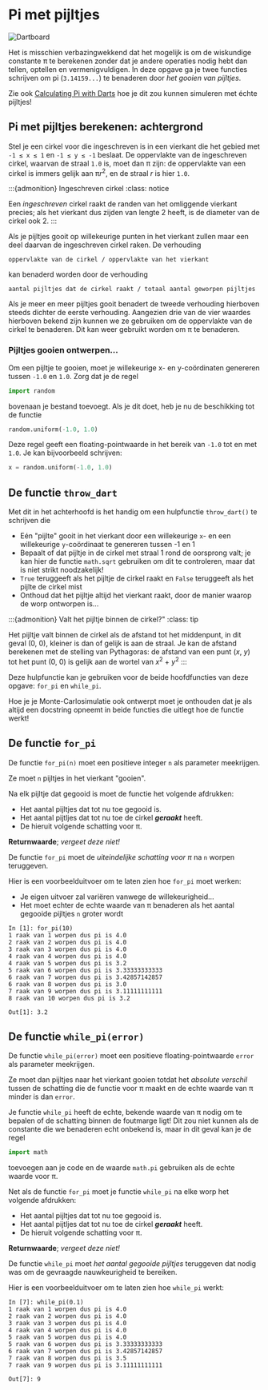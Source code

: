 # Pi met pijltjes

![Dartboard](images/pi_pijlen/500px-Dartboard.png)

Het is misschien verbazingwekkend dat het mogelijk is om de wiskundige constante π te berekenen zonder dat je andere operaties nodig hebt dan tellen, optellen en vermenigvuldigen. In deze opgave ga je twee functies schrijven om pi (`3.14159...`) te benaderen door *het gooien van pijltjes*.

Zie ook [Calculating Pi with Darts](https://www.youtube.com/watch?v=M34TO71SKGk) hoe je dit zou kunnen simuleren met échte pijltjes!

## Pi met pijltjes berekenen: achtergrond

Stel je een cirkel voor die ingeschreven is in een vierkant die het gebied met `-1 ≤ x ≤ 1` en `-1 ≤ y ≤ -1` beslaat. De oppervlakte van de ingeschreven cirkel, waarvan de straal `1.0` is, moet dan π zijn: de oppervlakte van een cirkel is immers gelijk aan π*r*<sup>2</sup>, en de straal *r* is hier `1.0`.

:::{admonition} Ingeschreven cirkel
:class: notice

Een *ingeschreven* cirkel raakt de randen van het omliggende vierkant precies; als het vierkant dus zijden van lengte 2 heeft, is de diameter van de cirkel ook 2.
:::

Als je pijltjes gooit op willekeurige punten in het vierkant zullen maar een deel daarvan de ingeschreven cirkel raken. De verhouding

```
oppervlakte van de cirkel / oppervlakte van het vierkant
```

kan benaderd worden door de verhouding

```
aantal pijltjes dat de cirkel raakt / totaal aantal geworpen pijltjes
```

Als je meer en meer pijltjes gooit benadert de tweede verhouding hierboven steeds dichter de eerste verhouding. Aangezien drie van de vier waardes hierboven bekend zijn kunnen we ze gebruiken om de oppervlakte van de cirkel te benaderen. Dit kan weer gebruikt worden om π te benaderen.

### Pijltjes gooien ontwerpen...

Om een pijltje te gooien, moet je willekeurige x- en y-coördinaten genereren tussen `-1.0` en `1.0`. Zorg dat je de regel

```python
import random
```

bovenaan je bestand toevoegt. Als je dit doet, heb je nu de beschikking tot de functie

```python
random.uniform(-1.0, 1.0)
```

Deze regel geeft een floating-pointwaarde in het bereik van `-1.0` tot en met `1.0`. Je kan bijvoorbeeld schrijven:

```python
x = random.uniform(-1.0, 1.0)
```

## De functie `throw_dart`

Met dit in het achterhoofd is het handig om een hulpfunctie `throw_dart()` te schrijven die

* Eén "pijlte" gooit in het vierkant door een willekeurige `x`- en een willekeurige `y`-coördinaat te genereren tussen -1 en 1
* Bepaalt of dat pijltje in de cirkel met straal 1 rond de oorsprong valt; je kan hier de functie `math.sqrt` gebruiken om dit te controleren, maar dat is niet strikt noodzakelijk!
* `True` teruggeeft als het pijltje de cirkel raakt en `False` teruggeeft als het pijlte de cirkel mist
* Onthoud dat het pijltje altijd het vierkant raakt, door de manier waarop de worp ontworpen is...

:::{admonition} Valt het pijltje binnen de cirkel?"
:class: tip

Het pijltje valt binnen de cirkel als de afstand tot het middenpunt, in dit geval (0, 0), kleiner is dan of gelijk is aan de straal. Je kan de afstand berekenen met de stelling van Pythagoras: de afstand van een punt (*x*, *y*) tot het punt (0, 0) is gelijk aan de wortel van *x*<sup>2</sup> + *y*<sup>2</sup>
:::

Deze hulpfunctie kan je gebruiken voor de beide hoofdfuncties van deze opgave: `for_pi` en `while_pi`.

Hoe je je Monte-Carlosimulatie ook ontwerpt moet je onthouden dat je als altijd een docstring opneemt in beide functies die uitlegt hoe de functie werkt!

## De functie `for_pi`

De functie `for_pi(n)` moet een positieve integer `n` als parameter meekrijgen.

Ze moet `n` pijltjes in het vierkant "gooien".

Na elk pijltje dat gegooid is moet de functie het volgende afdrukken:

* Het aantal pijltjes dat tot nu toe gegooid is.
* Het aantal pijtljes dat tot nu toe de cirkel ***geraakt*** heeft.
* De hieruit volgende schatting voor π.

**Returnwaarde**; *vergeet deze niet!*

De functie `for_pi` moet de *uiteindelijke schatting voor π* na `n` worpen teruggeven.

Hier is een voorbeelduitvoer om te laten zien hoe `for_pi` moet werken:

* Je eigen uitvoer zal variëren vanwege de willekeurigheid...
* Het moet echter de echte waarde van π benaderen als het aantal gegooide pijltjes `n` groter wordt

```ipython
In [1]: for_pi(10)
1 raak van 1 worpen dus pi is 4.0
2 raak van 2 worpen dus pi is 4.0
3 raak van 3 worpen dus pi is 4.0
4 raak van 4 worpen dus pi is 4.0
4 raak van 5 worpen dus pi is 3.2
5 raak van 6 worpen dus pi is 3.33333333333
6 raak van 7 worpen dus pi is 3.42857142857
6 raak van 8 worpen dus pi is 3.0
7 raak van 9 worpen dus pi is 3.11111111111
8 raak van 10 worpen dus pi is 3.2

Out[1]: 3.2
```

## De functie `while_pi(error)`

De functie `while_pi(error)` moet een positieve floating-pointwaarde `error` als parameter meekrijgen.

Ze moet dan pijltjes naar het vierkant gooien totdat het *absolute verschil* tussen de schatting die de functie voor π maakt en de echte waarde van π minder is dan `error`.

Je functie `while_pi` heeft de echte, bekende waarde van π nodig om te bepalen of de schatting binnen de foutmarge ligt! Dit zou niet kunnen als de constante die we benaderen echt onbekend is, maar in dit geval kan je de regel

```python
import math
```

toevoegen aan je code en de waarde `math.pi` gebruiken als de echte waarde voor π.

Net als de functie `for_pi` moet je functie `while_pi` na elke worp het volgende afdrukken:

* Het aantal pijltjes dat tot nu toe gegooid is.
* Het aantal pijtljes dat tot nu toe de cirkel ***geraakt*** heeft.
* De hieruit volgende schatting voor π.

**Returnwaarde**; *vergeet deze niet!*

De functie `while_pi` moet *het aantal gegooide pijltjes* teruggeven dat nodig was om de gevraagde
nauwkeurigheid te bereiken.

Hier is een voorbeelduitvoer om te laten zien hoe `while_pi` werkt:

```ipython
In [7]: while_pi(0.1)
1 raak van 1 worpen dus pi is 4.0
2 raak van 2 worpen dus pi is 4.0
3 raak van 3 worpen dus pi is 4.0
4 raak van 4 worpen dus pi is 4.0
5 raak van 5 worpen dus pi is 4.0
5 raak van 6 worpen dus pi is 3.33333333333
6 raak van 7 worpen dus pi is 3.42857142857
7 raak van 8 worpen dus pi is 3.5
7 raak van 9 worpen dus pi is 3.11111111111

Out[7]: 9
```
